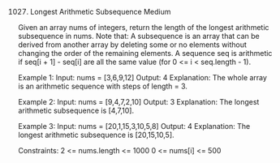 1027. Longest Arithmetic Subsequence
Medium

Given an array nums of integers, return the length of the longest arithmetic subsequence in nums.
Note that:
A subsequence is an array that can be derived from another array by deleting some or no elements without changing the order of the remaining elements.
A sequence seq is arithmetic if seq[i + 1] - seq[i] are all the same value (for 0 <= i < seq.length - 1).
 
Example 1:
Input: nums = [3,6,9,12]
Output: 4
Explanation:  The whole array is an arithmetic sequence with steps of length = 3.

Example 2:
Input: nums = [9,4,7,2,10]
Output: 3
Explanation:  The longest arithmetic subsequence is [4,7,10].

Example 3:
Input: nums = [20,1,15,3,10,5,8]
Output: 4
Explanation:  The longest arithmetic subsequence is [20,15,10,5].
 
Constraints:
2 <= nums.length <= 1000
0 <= nums[i] <= 500
